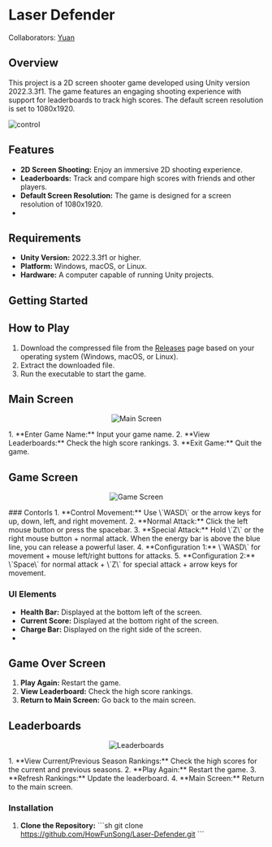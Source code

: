 
# Laser Defender

Collaborators: [Yuan](https://github.com/a5650057)

## Overview

This project is a 2D screen shooter game developed using Unity version 2022.3.3f1. The game features an engaging shooting experience with support for leaderboards to track high scores. The default screen resolution is set to 1080x1920.

![control](https://github.com/user-attachments/assets/7494f946-bbd6-40fd-996d-3805f2d4ea25)
## Features

- **2D Screen Shooting:** Enjoy an immersive 2D shooting experience.
- **Leaderboards:** Track and compare high scores with friends and other players.
- **Default Screen Resolution:** The game is designed for a screen resolution of 1080x1920.
- 


## Requirements

- **Unity Version:** 2022.3.3f1 or higher.
- **Platform:** Windows, macOS, or Linux.
- **Hardware:** A computer capable of running Unity projects.

## Getting Started

## How to Play

1. Download the compressed file from the [Releases](https://github.com/HowFunSong/Laser-Defender/releases) page based on your operating system (Windows, macOS, or Linux).
2. Extract the downloaded file.
3. Run the executable to start the game.
## Main Screen
  
<p align="center">
  <img src="https://github.com/user-attachments/assets/67cc0ed1-3a13-450d-b2d7-3e3af2069b5f" alt="Main Screen">
</p>
1. **Enter Game Name:** Input your game name.
2. **View Leaderboards:** Check the high score rankings.
3. **Exit Game:** Quit the game.

## Game Screen
 
<p align="center">
  <img src="https://github.com/user-attachments/assets/f12d77f6-487d-4d3d-b40e-c6e3eadb8772" alt="Game Screen">
</p>
### Contorls
1. **Control Movement:** Use \`WASD\` or the arrow keys for up, down, left, and right movement.
2. **Normal Attack:** Click the left mouse button or press the spacebar.
3. **Special Attack:** Hold \`Z\` or the right mouse button + normal attack. When the energy bar is above the blue line, you can release a powerful laser.
4. **Configuration 1:** \`WASD\` for movement + mouse left/right buttons for attacks.
5. **Configuration 2:** \`Space\` for normal attack + \`Z\` for special attack + arrow keys for movement.

### UI Elements

- **Health Bar:** Displayed at the bottom left of the screen.
- **Current Score:** Displayed at the bottom right of the screen.
- **Charge Bar:** Displayed on the right side of the screen.
- 
## Game Over Screen

1. **Play Again:** Restart the game.
2. **View Leaderboard:** Check the high score rankings.
3. **Return to Main Screen:** Go back to the main screen.

## Leaderboards
 
<p align="center">
  <img src="https://github.com/user-attachments/assets/dc791eed-aa2b-45f8-bf58-89983c3bf6b8" alt="Leaderboards">
</p>
1. **View Current/Previous Season Rankings:** Check the high scores for the current and previous seasons.
2. **Play Again:** Restart the game.
3. **Refresh Rankings:** Update the leaderboard.
4. **Main Screen:** Return to the main screen.

### Installation

1. **Clone the Repository:**
   \`\`\`sh
   git clone https://github.com/HowFunSong/Laser-Defender.git
   \`\`\`

